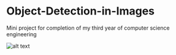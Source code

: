 # Object-Detection-in-Images
Mini project for completion of my third year of computer science engineering

![alt text](https://github.com/ShantanuBalse/Object-Detection-in-Images/blob/master/Screenshots/Capture.PNG)

